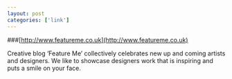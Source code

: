 ```yaml
---
layout: post
categories: ['link']
---
```


###[http://www.featureme.co.uk](http://www.featureme.co.uk)

Creative blog ‘Feature Me’ collectively celebrates new up and coming artists and designers. We like to showcase designers work that is inspiring and puts a smile on your face.